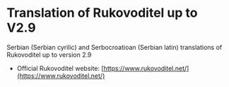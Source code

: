 # Translation of Rukovoditel up to V2.9
Serbian (Serbian cyrilic) and Serbocroatioan (Serbian latin) translations of Rukovoditel up to version 2.9 

- Official Rukovoditel website: [https://www.rukovoditel.net/](https://www.rukovoditel.net/)

